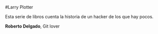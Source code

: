 
#Larry Plotter

Esta serie de libros cuenta la historia de un hacker de los que hay pocos.

**Roberto Delgado**, Git lover
